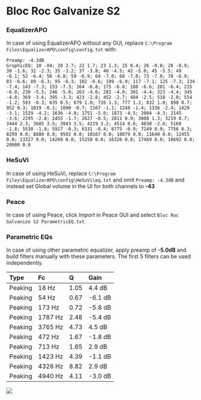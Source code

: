 # Bloc Roc Galvanize S2

### EqualizerAPO
In case of using EqualizerAPO without any GUI, replace `C:\Program Files\EqualizerAPO\config\config.txt`
with:
```
Preamp: -4.3dB
GraphicEQ: 10 -84; 20 2.7; 22 1.7; 23 1.3; 25 0.4; 26 -0.0; 28 -0.9; 30 -1.6; 32 -2.3; 35 -3.2; 37 -3.8; 40 -4.5; 42 -5.0; 45 -5.5; 49 -6.1; 52 -6.4; 56 -6.8; 59 -6.9; 64 -7.0; 68 -7.0; 73 -7.0; 78 -6.9; 83 -6.6; 89 -6.3; 95 -6.3; 102 -6.6; 109 -6.9; 117 -7.1; 125 -7.3; 134 -7.4; 143 -7.3; 153 -7.3; 164 -6.8; 175 -6.8; 188 -6.6; 201 -6.4; 215 -6.0; 230 -5.5; 246 -5.0; 263 -4.6; 282 -4.0; 301 -4.4; 323 -4.4; 345 -4.0; 369 -3.6; 395 -3.3; 423 -2.8; 452 -2.7; 484 -2.5; 518 -2.0; 554 -1.2; 593 -0.3; 635 0.5; 679 1.0; 726 1.3; 777 1.2; 832 1.0; 890 0.7; 952 0.3; 1019 -0.1; 1090 -0.7; 1167 -1.1; 1248 -1.4; 1336 -2.4; 1429 -3.1; 1529 -4.2; 1636 -4.8; 1751 -5.0; 1873 -4.5; 2004 -4.3; 2145 -3.6; 2295 -2.8; 2455 -1.7; 2627 -0.5; 2811 0.9; 3008 1.3; 3219 0.7; 3444 2.3; 3685 3.5; 3943 3.5; 4219 3.2; 4514 0.6; 4830 -2.0; 5168 -1.8; 5530 -1.8; 5917 -0.3; 6331 -0.4; 6775 -0.9; 7249 0.9; 7756 0.3; 8299 0.0; 8880 0.0; 9502 0.0; 10167 0.0; 10879 0.0; 11640 0.0; 12455 0.0; 13327 0.0; 14260 0.0; 15258 0.0; 16326 0.0; 17469 0.0; 18692 0.0; 20000 0.0
```

### HeSuVi
In case of using HeSuVi, replace `C:\Program Files\EqualizerAPO\config\HeSuVi\eq.txt` and omit `Preamp:
-4.3dB` and instead set Global volume in the UI for both channels to **-43**

### Peace
In case of using Peace, click *Import* in Peace GUI and select `Bloc Roc Galvanize S2 ParametricEQ.txt`.

### Parametric EQs
In case of using other parametric equalizer, apply preamp of **-5.0dB** and build filters manually with
these parameters. The first 5 filters can be used independently.

| Type    | Fc      |    Q | Gain    |
|:--------|:--------|:-----|:--------|
| Peaking | 18 Hz   | 1.05 | 4.4 dB  |
| Peaking | 54 Hz   | 0.67 | -6.1 dB |
| Peaking | 173 Hz  | 0.72 | -5.8 dB |
| Peaking | 1787 Hz | 2.48 | -5.4 dB |
| Peaking | 3765 Hz | 4.73 | 4.5 dB  |
| Peaking | 472 Hz  | 1.67 | -1.8 dB |
| Peaking | 713 Hz  | 1.65 | 2.9 dB  |
| Peaking | 1423 Hz | 4.39 | -1.1 dB |
| Peaking | 4326 Hz | 8.82 | 2.9 dB  |
| Peaking | 4940 Hz | 4.11 | -3.0 dB |

![](https://raw.githubusercontent.com/jaakkopasanen/AutoEq/master/results/innerfidelity/sbaf-serious/Bloc%20Roc%20Galvanize%20S2/Bloc%20Roc%20Galvanize%20S2.png)